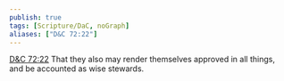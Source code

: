```yaml
---
publish: true
tags: [Scripture/DaC, noGraph]
aliases: ["D&C 72:22"]
---
```

[D&C 72:22](https://churchofjesuschrist.org/study/scriptures/dc-testament/dc/72?lang=eng&id=p22#p22) That they also may render themselves approved in all things, and be accounted as wise stewards.
